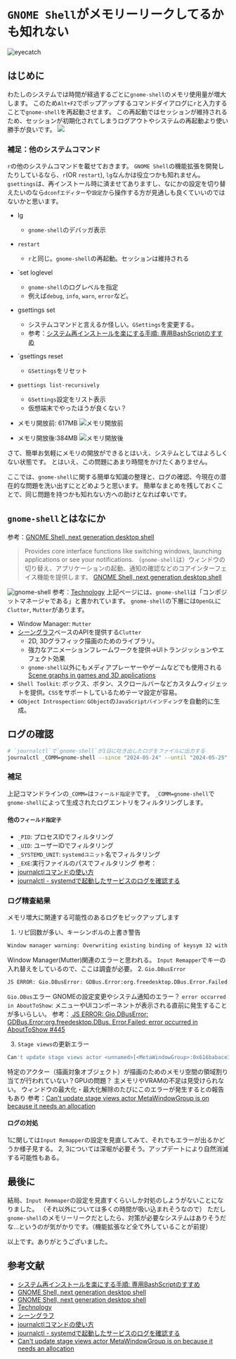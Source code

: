 # `GNOME Shell`がメモリーリークしてるかも知れない

![eyecatch](assets/eye-catch.png)
## はじめに
わたしのシステムでは時間が経過するごとに`gnome-shell`のメモリ使用量が増大します。
このため`Alt+F2`でポップアップするコマンドダイアログに`r`と入力することで`gnome-shell`を再起動させます。
この再起動ではセッションが維持されるため、セッションが初期化されてしまうログアウトやシステムの再起動より使い勝手が良いです。
![](assets/2024-05-25-20-00-36.png)

### 補足：他のシステムコマンド
`r`の他のシステムコマンドを載せておきます。
`GNOME Shell`の機能拡張を開発したりしているなら、`r`(OR `restart`), `lg`なんかは役立つかも知れません。
`gsettings`は、再インストール時に済ませてありますし、なにかの設定を切り替えたいのなら`dconfエディター`や`設定`から操作する方が見通しも良くていいのではないかと思います。
- lg
  - `gnome-shell`のデバッガ表示
- `restart`
  - `r`と同じ。`gnome-shell`の再起動。セッションは維持される
- `set loglevel <level>
  - `gnome-shell`のログレベルを指定
  - 例えば`debug`, `info`, `warn`, `error`など。
- gsettings set <schema> <key> <value>
  - システムコマンドと言えるか怪しい。`GSettings`を変更する。
  - 参考：[システム再インストールを楽にする手順: 専用BashScriptのすすめ](https://zenn.dev/ykesamaru/articles/1ab1297354d3c2)
- `gsettings reset <schema> <key>
  - `GSettings`をリセット
- `gsettings list-recursively`
  - `GSettings`設定をリスト表示
  - 仮想端末でやったほうが良くない？

- メモリ開放前: 617MB
![メモリ開放前](assets/2024-05-25-20-06-05.png)
- メモリ開放後:384MB
![メモリ開放後](assets/2024-05-25-20-07-13.png)

さて、簡単お気軽にメモリの開放ができるとはいえ、システムとしてはよろしくない状態です。
とはいえ、この問題にあまり時間をかけたくありません。

ここでは、`gnome-shell`に関する簡単な知識の整理と、ログの確認、今現在の潜在的な問題を洗い出すにとどめようと思います。
簡単なまとめを残しておくことで、同じ問題を持つかも知れない方への助けとなれば幸いです。

## `gnome-shell`とはなにか
参考：[GNOME Shell, next generation desktop shell](https://wiki.gnome.org/Projects/GnomeShell)
> Provides core interface functions like switching windows, launching applications or see your notifications.
> （`gnome-shell`は）ウィンドウの切り替え、アプリケーションの起動、通知の確認などのコアインターフェイス機能を提供します。
> [GNOME Shell, next generation desktop shell](https://wiki.gnome.org/Projects/GnomeShell)

![gnome-shell](https://wiki.gnome.org/Projects/GnomeShell/Technology?action=AttachFile&do=get&target=tech-components-diagram.png)
参考：[Technology](https://wiki.gnome.org/Projects/GnomeShell/Technology)
上記ページには、`gnome-shell`は「コンポジットマネージャである」と書かれています。
`gnome-shell`の下層には`OpenGL`に`Clutter`, `Mutter`があります。
- Window Manager: `Mutter`
- [シーングラフ](https://en.wikipedia.org/wiki/Scene_graph)ベースのAPIを提供する`Clutter`
  - 2D, 3Dグラフィック描画のためのライブラリ。
  - 強力なアニメーションフレームワークを提供→UIトランジッションやエフェクト効果
  - `gnome-shell`以外にもメディアプレーヤーやゲームなどでも使用される[Scene graphs in games and 3D applications](https://en.wikipedia.org/wiki/Scene_graph)
- `Shell Toolkit`: ボックス、ボタン、スクロールバーなどカスタムウィジェットを提供。`CSS`をサポートしているためテーマ設定が容易。
- `GObject Introspection`: `GObject`の`JavaScriptバインディング`を自動的に生成。

## ログの確認
```bash
# `journalctl`で`gnome-shell`が1日に吐き出したログをファイルに出力する
journalctl _COMM=gnome-shell --since "2024-05-24" --until "2024-05-25" > journalctl_gnome-shell.txt
```
### 補足
上記コマンドラインの`_COMM=`は`フィールド指定子`です。
`_COMM=gnome-shell`で`gnome-shell`によって生成されたログエントリをフィルタリングします。
#### 他の`フィールド指定子`
- `_PID`: プロセスIDでフィルタリング
- `_UID`: ユーザーIDでフィルタリング
- `_SYSTEMD_UNIT`: `systemdユニット`名でフィルタリング
- `_EXE`:実行ファイルのパスでフィルタリング
参考：
- [journalctlコマンドの使い方](https://hana-shin.hatenablog.com/entry/2022/02/28/203433#8-%E7%89%B9%E5%AE%9A%E3%83%97%E3%83%AD%E3%82%BB%E3%82%B9%E3%81%AE%E3%83%A1%E3%83%83%E3%82%BB%E3%83%BC%E3%82%B8%E3%82%92%E8%A1%A8%E7%A4%BA%E3%81%99%E3%82%8B%E6%96%B9%E6%B3%95_PID)
- [journalctl - systemdで起動したサービスのログを確認する](https://linuxcommand.net/journalctl/)

### ログ精査結果
メモリ増大に関連する可能性のあるログをピックアップします
1. リピ回数が多い、キーシンボルの上書き警告
```bash
Window manager warning: Overwriting existing binding of keysym 32 with keysym 32 (keycode b).
```
Window Manager(Mutter)関連のエラーと思われる。
`Input Remapper`でキーの入れ替えをしているので、ここは調査が必要。
2. `Gio.DBusError`
```bash
JS ERROR: Gio.DBusError: GDBus.Error:org.freedesktop.DBus.Error.Failed: error occurred in AboutToShow
```

`Gio.DBus`エラー
GNOMEの設定変更やシステム通知のエラー？
`error occurred in AboutToShow`: メニューやUIコンポーネントが表示される直前に発生することが多いらしい。
参考：[ JS ERROR: Gio.DBusError: GDBus.Error:org.freedesktop.DBus. Error.Failed: error occurred in AboutToShow #445 ](https://github.com/ubuntu/gnome-shell-extension-appindicator/issues/445)


3. `Stage views`の更新エラー
```bash
Can't update stage views actor <unnamed>[<MetaWindowGroup>:0x616babace360] is on because it needs an allocation.
```
特定のアクター（描画対象オブジェクト）が描画のためのメモリ空間の領域割り当てが行われていない？GPUの問題？
主メモリやVRAMの不足は見受けられない。
ウィンドウの最大化・最大化解除のたびにこのエラーが発生するとの報告もあり
参考：[Can't update stage views actor MetaWindowGroup is on because it needs an allocation](https://gitlab.gnome.org/GNOME/gnome-shell/-/issues/4281)

#### ログの対処
1に関しては`Input Remapper`の設定を見直してみて、それでもエラーが出るかどうか様子見する。
2, 3については深堀が必要そう。アップデートにより自然消滅する可能性もある。

## 最後に
結局、`Input Remmaper`の設定を見直すくらいしか対処のしようがないことになりました。
（それ以外については多くの時間が吸い込まれそうなので）
ただし`gnome-shell`のメモリーリークだとしたら、対策が必要なシステムはありそうだな…というのが気がかりです。（機能拡張など全て外していることが前提）

以上です。ありがとうございました。

## 参考文献
- [システム再インストールを楽にする手順: 専用BashScriptのすすめ](https://zenn.dev/ykesamaru/articles/1ab1297354d3c2)
- [GNOME Shell, next generation desktop shell](https://wiki.gnome.org/Projects/GnomeShell)
- [GNOME Shell, next generation desktop shell](https://wiki.gnome.org/Projects/GnomeShell)
- [Technology](https://wiki.gnome.org/Projects/GnomeShell/Technology)
- [シーングラフ](https://en.wikipedia.org/wiki/Scene_graph)
- [journalctlコマンドの使い方](https://hana-shin.hatenablog.com/entry/2022/02/28/203433#8-%E7%89%B9%E5%AE%9A%E3%83%97%E3%83%AD%E3%82%BB%E3%82%B9%E3%81%AE%E3%83%A1%E3%83%83%E3%82%BB%E3%83%BC%E3%82%B8%E3%82%92%E8%A1%A8%E7%A4%BA%E3%81%99%E3%82%8B%E6%96%B9%E6%B3%95_PID)
- [journalctl - systemdで起動したサービスのログを確認する](https://linuxcommand.net/journalctl/)
- [Can't update stage views actor MetaWindowGroup is on because it needs an allocation](https://gitlab.gnome.org/GNOME/gnome-shell/-/issues/4281)

